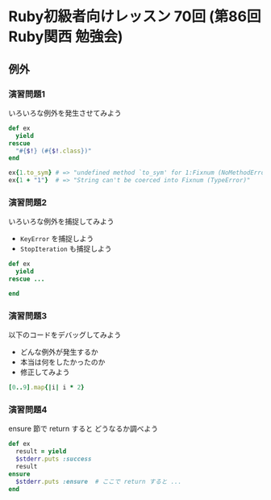 # Ruby初級者向けレッスン 70回 (第86回 Ruby関西 勉強会)
## 例外

### 演習問題1
いろいろな例外を発生させてみよう

```ruby
def ex
  yield
rescue
  "#{$!} (#{$!.class})"
end

ex{1.to_sym} # => "undefined method `to_sym' for 1:Fixnum (NoMethodError)"
ex{1 + "1"}  # => "String can't be coerced into Fixnum (TypeError)"
```

### 演習問題2
いろいろな例外を捕捉してみよう

- `KeyError` を捕捉しよう
- `StopIteration` も捕捉しよう

```ruby
def ex
  yield
rescue ...

end
```

### 演習問題3
以下のコードをデバッグしてみよう

- どんな例外が発生するか
- 本当は何をしたかったのか
- 修正してみよう

```ruby
[0..9].map{|i| i * 2}
```

### 演習問題4
ensure 節で return すると どうなるか調べよう

```ruby
def ex
  result = yield
  $stderr.puts :success
  result
ensure
  $stderr.puts :ensure  # ここで return すると ...
end
```
